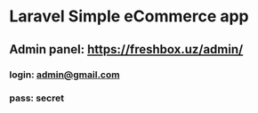 # Laravel Simple eCommerce app

## Admin panel: https://freshbox.uz/admin/
### login: admin@gmail.com
### pass: secret
